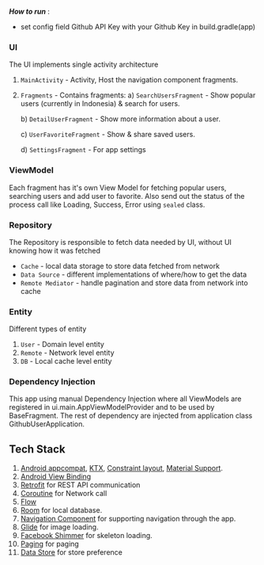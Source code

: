***How to run*** :
- set config field Github API Key with your Github Key in build.gradle(app)

### UI

The UI implements single activity architecture

1. `MainActivity` - Activity, Host the navigation component fragments.
2. `Fragments` - Contains fragments:
   a) `SearchUsersFragment` - Show popular users (currently in Indonesia) & search for users.

   b) `DetailUserFragment` - Show more information about a user.

   c) `UserFavoriteFragment` - Show & share saved users.

   d) `SettingsFragment` - For app settings

### ViewModel

Each fragment has it's own View Model for fetching popular users, searching users and add user to favorite. Also send out the status of the process call like Loading, Success, Error using `sealed` class.

### Repository

The Repository is responsible to fetch data needed by UI, without UI knowing how it was fetched

- `Cache` - local data storage to store data fetched from network
- `Data Source` - different implementations of where/how to get the data
- `Remote Mediator` - handle pagination and store data from network into cache

### Entity

Different types of entity

1. `User` - Domain level entity
2. `Remote` - Network level entity
3. `DB` - Local cache level entity

### Dependency Injection

This app using manual Dependency Injection where all ViewModels are registered in ui.main.AppViewModelProvider and to be used by BaseFragment.
The rest of dependency are injected from application class GithubUserApplication.

## Tech Stack
1.  [Android appcompat](https://developer.android.com/jetpack/androidx/releases/appcompat), [KTX](https://developer.android.com/kotlin/ktx), [Constraint layout](https://developer.android.com/reference/androidx/constraintlayout/widget/ConstraintLayout), [Material Support](https://material.io/develop/android/docs/getting-started).
2.  [Android View Binding](https://developer.android.com/topic/libraries/view-binding)
3. [Retrofit](https://square.github.io/retrofit/) for REST API communication
4. [Coroutine](https://developer.android.com/kotlin/coroutines) for Network call
5. [Flow](https://kotlin.github.io/kotlinx.coroutines/kotlinx-coroutines-core/kotlinx.coroutines.flow/)
6. [Room](https://developer.android.com/jetpack/androidx/releases/room) for local database.
7. [Navigation Component](https://developer.android.com/guide/navigation/navigation-getting-started) for supporting navigation through the app.
8. [Glide](https://github.com/bumptech/glide) for image loading.
9. [Facebook Shimmer](https://github.com/facebookarchive/shimmer-android) for skeleton loading.
10. [Paging](https://developer.android.com/topic/libraries/architecture/paging/v3-overview) for paging
11. [Data Store](https://developer.android.com/topic/libraries/architecture/datastore) for store preference
